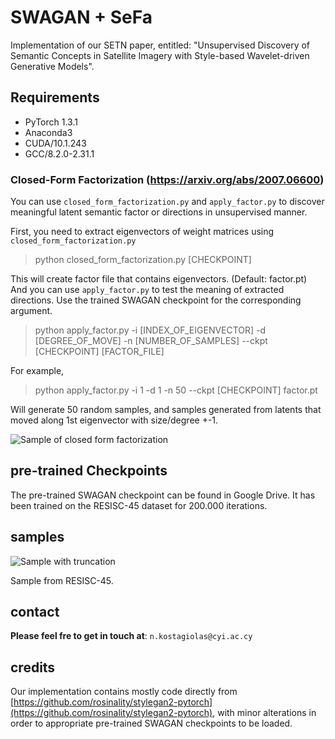 # SWAGAN + SeFa

Implementation of our SETN paper, entitled: "Unsupervised Discovery of Semantic Concepts in Satellite Imagery with Style-based Wavelet-driven Generative Models".

## Requirements

- PyTorch 1.3.1
- Anaconda3
- CUDA/10.1.243
- GCC/8.2.0-2.31.1

### Closed-Form Factorization (https://arxiv.org/abs/2007.06600)

You can use `closed_form_factorization.py` and `apply_factor.py` to discover meaningful latent semantic factor or directions in unsupervised manner.

First, you need to extract eigenvectors of weight matrices using `closed_form_factorization.py`

> python closed_form_factorization.py [CHECKPOINT]

This will create factor file that contains eigenvectors. (Default: factor.pt) And you can use `apply_factor.py` to test the meaning of extracted directions. Use the trained SWAGAN checkpoint for the corresponding argument.

> python apply_factor.py -i [INDEX_OF_EIGENVECTOR] -d [DEGREE_OF_MOVE] -n [NUMBER_OF_SAMPLES] --ckpt [CHECKPOINT] [FACTOR_FILE]

For example,

> python apply_factor.py -i 1 -d 1 -n 50 --ckpt [CHECKPOINT] factor.pt

Will generate 50 random samples, and samples generated from latents that moved along 1st eigenvector with size/degree +-1.

![Sample of closed form factorization](doc/factor_index-1_degree-1.0.png)

## pre-trained Checkpoints

The pre-trained SWAGAN checkpoint can be found in Google Drive. It has been trained on the RESISC-45 dataset for 200.000 iterations.

## samples

![Sample with truncation](doc/generations.png)

Sample from RESISC-45.

## contact
**Please feel fre to get in touch at**: `n.kostagiolas@cyi.ac.cy`

## credits

Our implementation contains mostly code directly from [https://github.com/rosinality/stylegan2-pytorch](https://github.com/rosinality/stylegan2-pytorch), with minor alterations in order to appropriate pre-trained SWAGAN checkpoints to be loaded.
